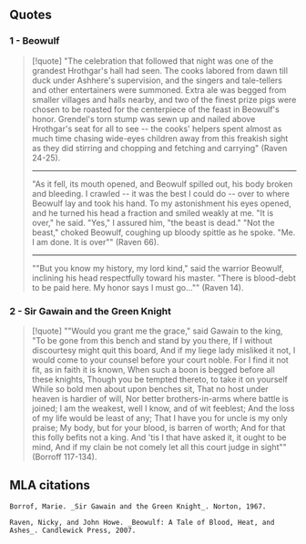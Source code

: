 ## Quotes
### 1 - Beowulf
> [!quote] 
> "The celebration that followed that night was one of the grandest Hrothgar's hall had seen. The cooks labored from dawn till duck under Ashhere's supervision, and the singers and tale-tellers and other entertainers were summoned. Extra ale was begged from smaller villages and halls nearby, and two of the finest prize pigs were chosen to be roasted for the centerpiece of the feast in Beowulf's honor. Grendel's torn stump was sewn up and nailed above Hrothgar's seat for all to see -- the cooks' helpers spent almost as much time chasing wide-eyes children away from this freakish sight as they did stirring and chopping and fetching and carrying" (Raven 24-25).
> 
> ---
> 
> "As it fell, its mouth opened, and Beowulf spilled out, his body broken and bleeding. I crawled -- it was the best I could do -- over to where Beowulf lay and took his hand. To my astonishment his eyes opened, and he turned his head a fraction and smiled weakly at me.
> "It is over," he said.
> "Yes," I assured him, "the beast is dead."
> "Not the beast," choked Beowulf, coughing up bloody spittle as he spoke. "Me. I am done. It is over"" (Raven 66).
> 
> ---
> 
> ""But you know my history, my lord kind," said the warrior Beowulf, inclining his head respectfully toward his master. "There is blood-debt to be paid here. My honor says I must go..."" (Raven 14).


### 2 - Sir Gawain and the Green Knight
> [!quote] 
> ""Would you grant me the grace," said Gawain to the king,
> "To be gone from this bench and stand by you there,
> If I without discourtesy might quit this board,
> And if my liege lady misliked it not,
> I would come to your counsel before your court noble.
> For I find it not fit, as in faith it is known,
> When such a boon is begged before all these knights,
> Though you be tempted thereto, to take it on yourself
> While so bold men about upon benches sit,
> That no host under heaven is hardier of will,
> Nor better brothers-in-arms where battle is joined;
> I am the weakest, well I know, and of wit feeblest;
> And the loss of my life would be least of any;
> That I have you for uncle is my only praise;
> My body, but for your blood, is barren of worth;
> And for that this folly befits not a king.
> And 'tis I that have asked it, it ought to be mind,
> And if my clain be not comely let all this court judge in sight"" (Borroff 117-134).

## MLA citations

```para
Borrof, Marie. _Sir Gawain and the Green Knight_. Norton, 1967.

Raven, Nicky, and John Howe. _Beowulf: A Tale of Blood, Heat, and Ashes_. Candlewick Press, 2007.
```